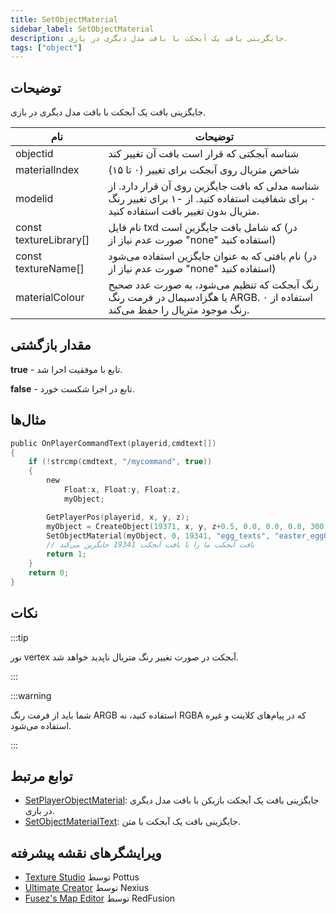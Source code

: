```yaml
---
title: SetObjectMaterial
sidebar_label: SetObjectMaterial
description: جایگزینی بافت یک آبجکت با بافت مدل دیگری در بازی.
tags: ["object"]
---
```


## توضیحات

جایگزینی بافت یک آبجکت با بافت مدل دیگری در بازی.

| نام                    | توضیحات                                                                                                                               |
| ---------------------- | ------------------------------------------------------------------------------------------------------------------------------------- |
| objectid               | شناسه آبجکتی که قرار است بافت آن تغییر کند                                                                                           |
| materialIndex          | شاخص متریال روی آبجکت برای تغییر (۰ تا ۱۵)                                                                                         |
| modelid                | شناسه مدلی که بافت جایگزین روی آن قرار دارد. از ۰ برای شفافیت استفاده کنید. از -۱ برای تغییر رنگ متریال بدون تغییر بافت استفاده کنید. |
| const textureLibrary[] | نام فایل txd که شامل بافت جایگزین است (در صورت عدم نیاز از "none" استفاده کنید)                                                  |
| const textureName[]    | نام بافتی که به عنوان جایگزین استفاده می‌شود (در صورت عدم نیاز از "none" استفاده کنید)                                          |
| materialColour         | رنگ آبجکت که تنظیم می‌شود، به صورت عدد صحیح یا هگزادسیمال در فرمت رنگ ARGB. استفاده از ۰ رنگ موجود متریال را حفظ می‌کند.       |

## مقدار بازگشتی

**true** - تابع با موفقیت اجرا شد.

**false** - تابع در اجرا شکست خورد.

## مثال‌ها

```c
public OnPlayerCommandText(playerid,cmdtext[])
{
    if (!strcmp(cmdtext, "/mycommand", true))
    {
        new
            Float:x, Float:y, Float:z,
            myObject;

        GetPlayerPos(playerid, x, y, z);
        myObject = CreateObject(19371, x, y, z+0.5, 0.0, 0.0, 0.0, 300.0);
        SetObjectMaterial(myObject, 0, 19341, "egg_texts", "easter_egg01", 0xFFFFFFFF);
        // بافت آبجکت ما را با بافت آبجکت 19341 جایگزین می‌کند
        return 1;
    }
    return 0;
}
```

## نکات

:::tip

نور vertex آبجکت در صورت تغییر رنگ متریال ناپدید خواهد شد.

:::

:::warning

شما باید از فرمت رنگ ARGB استفاده کنید، نه RGBA که در پیام‌های کلاینت و غیره استفاده می‌شود.

:::

## توابع مرتبط

- [SetPlayerObjectMaterial](SetPlayerObjectMaterial): جایگزینی بافت یک آبجکت بازیکن با بافت مدل دیگری در بازی.
- [SetObjectMaterialText](SetObjectMaterialText): جایگزینی بافت یک آبجکت با متن.

## ویرایشگرهای نقشه پیشرفته

- [Texture Studio](https://github.com/Pottus/Texture-Studio) توسط Pottus
- [Ultimate Creator](https://github.com/NexiusTailer/Ultimate-Creator) توسط Nexius
- [Fusez's Map Editor](https://github.com/fusez/Map-Editor-V3) توسط RedFusion